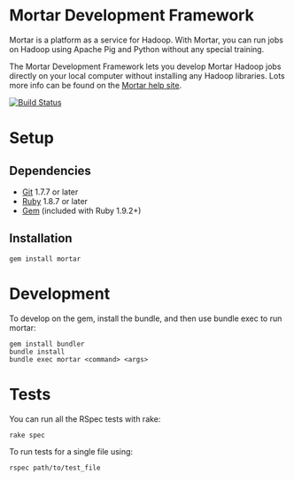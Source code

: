 # Mortar Development Framework

Mortar is a platform as a service for Hadoop. With Mortar, you can run jobs on Hadoop using Apache Pig and Python without any special training.

The Mortar Development Framework lets you develop Mortar Hadoop jobs directly on your local computer without installing any Hadoop libraries.  Lots more info can be found on the [Mortar help site](http://help.mortardata.com).  

[![Build Status](https://travis-ci.org/mortardata/mortar.png?branch=master)](https://travis-ci.org/mortardata/mortar)

# Setup

## Dependencies

* [Git](http://git-scm.com/downloads) 1.7.7 or later
* [Ruby](http://www.ruby-lang.org/en/downloads/) 1.8.7 or later
* [Gem](https://rubygems.org/pages/download) (included with Ruby 1.9.2+)

## Installation

    gem install mortar

# Development

To develop on the gem, install the bundle, and then use bundle exec to run mortar:

    gem install bundler
    bundle install
    bundle exec mortar <command> <args>

# Tests

You can run all the RSpec tests with rake:

    rake spec

To run tests for a single file using:

    rspec path/to/test_file
